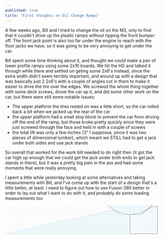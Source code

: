 ```yaml
---
published: true
title: "First thoughts on Oil Change Ramps"
---
```

A few weeks ago, Bill and I tried to change the oil on the M3, only to find that it couldn't drive up the plastic ramps without ripping the front bumper off. The front jack point is also too far under the engine to reach with the floor jacks we have, so it was going to be very annoying to get under the car. 

Bill spent some time thinking about it, and thought we could make a pair of lower profile ramps using some 2x10 boards. We hit the HD and talked it through while there and settled on geting some 2x6's instead, since the extra width didn't seem terribly important, and wound up with a design that was basically just 2 2x6's with a couple of angles cut in them to make it easier to drive the tire over the edges. We screwed the whole thing together with some deck screws, drove the car up it, and did some other work on the car, but there were still some notable issues: 

- The upper platform the tires rested on was a little short, so the car rolled back a bit when we jacked up the rear of the car
- the upper platform had a small stop block to prevent the car from driving off the end of the ramp, but those broke pretty quickly since they were just screwed through the face and held in with a couple of screws
- the total lift was only a few inches (3" I supposse, since it was two pieces of dimensional lumber), which meant we STILL had to get a jack under both sides and use jack stands

So overall that worked for the work bill needed to do right then (it got the car high up enough that we could get the jack under both ends to get jack stands in there), but it was a pretty big pain in the ass and had some moments that were really annoying.

I spent a little while yesterday looking at some alternatives and taking measurements with Bill, and I've come up with the start of a design that's a little better, at least. I need to figure out how to use Fusion 360 better in order to lay out what I want to do with it, and probably do some loading measurements too

![CAD Drawing of ramp profile](/assets/2021-01-05/ramp.png)
